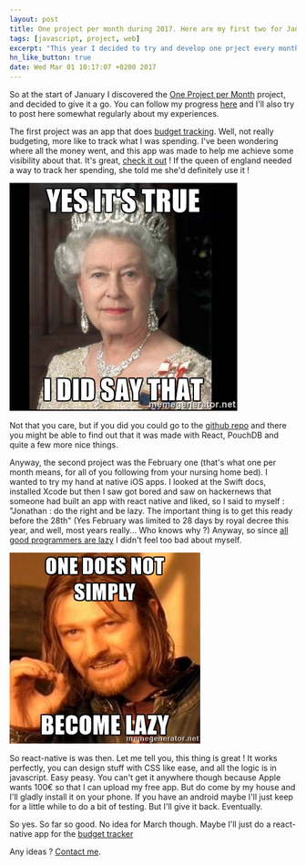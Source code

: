 ```yaml
---
layout: post
title: One project per month during 2017. Here are my first two for January and february
tags: [javascript, project, web]
excerpt: "This year I decided to try and develop one prject every month. Here's how January and February went"
hn_like_button: true
date: Wed Mar 01 10:17:07 +0200 2017
---
```


So at the start of January I discovered the [One Project per Month](https://github.com/1ppm/1ppmLog) project, and decided to give it a go. You can follow my progress [here](https://github.com/1ppm/1ppmLog/blob/master/HallOfFame.md#jfoucher) and I'll also try to post here somewhat regularly about my experiences.

The first project was an app that does [budget tracking](https://budgt.eu). Well, not really budgeting, more like to track what I was spending. I've been wondering where all the money went, and this app was made to help me achieve some visibility about that. It's great, [check it out](https://budgt.eu) ! If the queen of england needed a way to track her spending, she told me she'd definitely use it !

![Queen of England says budgt is the best app to track your spending](/assets/img/posts/queen-says-budgt-is-best-tracking-app.jpeg)

Not that you care, but if you did you could go to the [github repo](https://github.com/jfoucher/budgetTracker) and there you might be able to find out that it was made with React, PouchDB and quite a few more nice things.

Anyway, the second project was the February one (that's what one per month means, for all of you following from your nursing home bed). I wanted to try my hand at native iOS apps. I looked at the Swift docs, installed Xcode but then I saw got bored and saw on hackernews that someone had built an app with react native and liked, so I said to myself : "Jonathan : do the right and be lazy. The important thing is to get this ready before the 28th" (Yes February was limited to 28 days by royal decree this year, and well, most years really... Who knows why ?) Anyway, so since [all good programmers are lazy](http://blogoscoped.com/archive/2005-08-24-n14.html) I didn't feel too bad about myself. 

![One does not simply become lazy](/assets/img/posts/become-lazy.jpeg)


So react-native is was then. Let me tell you, this thing is great ! It works perfectly, you can design stuff with CSS like ease, and all the logic is in javascript. Easy peasy. You can't get it anywhere though because Apple wants 100€ so that I can upload my free app. But do come by my house and I'll gladly install it on your phone. If you have an android maybe I'll just keep for a little while to do a bit of testing. But I'll give it back. Eventually.

So yes. So far so good. No idea for March though. Maybe I'll just do a react-native app for the [budget tracker](https://budgt.eu)

Any ideas ? [Contact me](/contact).
